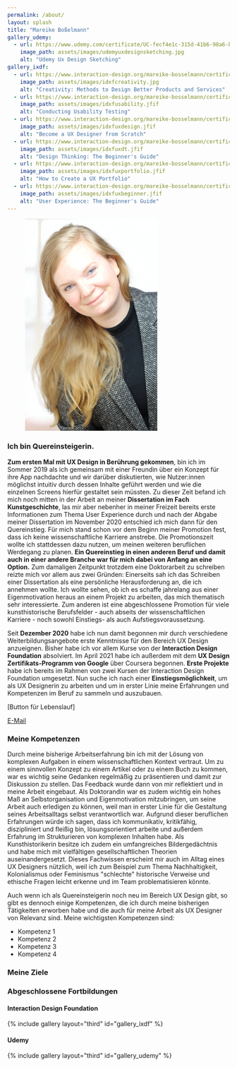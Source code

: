 ```yaml
---
permalink: /about/
layout: splash
title: "Mareike Boßelmann"
gallery_udemy:
  - url: https://www.udemy.com/certificate/UC-fecf4e1c-315d-41b6-98a6-b4dfcb1484f5
    image_path: assets/images/udemyuxdesignsketching.jpg
    alt: "Udemy Ux Design Sketching"
gallery_ixdf:
  - url: https://www.interaction-design.org/mareike-bosselmann/certificate/course/8ffd8c1c-9c52-4c1c-b309-dba88524c432
    image_path: assets/images/idxfcreativity.jpg
    alt: "Creativity: Methods to Design Better Products and Services"
  - url: https://www.interaction-design.org/mareike-bosselmann/certificate/course/7f9d4423-fbdf-4fce-a398-592fe9f73204
    image_path: assets/images/idxfusability.jfif
    alt: "Conducting Usability Testing"
  - url: https://www.interaction-design.org/mareike-bosselmann/certificate/course/d35c481a-fb73-4ebc-8b5e-4a6670122d02?certificateType=course
    image_path: assets/images/idxfuxdesign.jfif
    alt: "Become a UX Designer from Scratch"
  - url: https://www.interaction-design.org/mareike-bosselmann/certificate/course/313f43bd-fd91-4fb8-b3b5-2b649d704c06
    image_path: assets/images/idxfuxdt.jfif
    alt: "Design Thinking: The Beginner's Guide"
  - url: https://www.interaction-design.org/mareike-bosselmann/certificate/course/d0a425c0-72e8-424a-a393-3c2a008359b1
    image_path: assets/images/idxfuxportfolio.jfif
    alt: "How to Create a UX Portfolio"
  - url: https://www.interaction-design.org/mareike-bosselmann/certificate/course/950c716a-fa49-4ee8-aeb0-f24191ee8bb2
    image_path: assets/images/idxfuxbeginner.jfif
    alt: "User Experience: The Beginner's Guide"
---
```


<figure style="width: 300px" class="align-right">
  <img src="https://github.com/mbosselmann/portfolio/blob/master/assets/images/startbild.png?raw=true" alt="">
  </figure> 

### Ich bin Quereinsteigerin.
**Zum ersten Mal mit UX Design in Berührung gekommen**, bin ich im Sommer 2019 als ich gemeinsam mit einer Freundin über ein Konzept für ihre App nachdachte und wir darüber diskutierten, wie Nutzer:innen möglichst intuitiv durch dessen Inhalte geführt werden und wie die einzelnen Screens hierfür gestaltet sein müssten. Zu dieser Zeit befand ich mich noch mitten in der Arbeit an meiner **Dissertation im Fach Kunstgeschichte**, las mir aber nebenher in meiner Freizeit bereits erste Informationen zum Thema User Experience durch und nach der Abgabe meiner Dissertation im November 2020 entschied ich mich dann für den Quereinstieg. Für mich stand schon vor dem Beginn meiner Promotion fest, dass ich keine wissenschaftliche Karriere anstrebe. Die Promotionszeit wollte ich stattdessen dazu nutzen, um meinen weiteren beruflichen Werdegang zu planen. **Ein Quereinstieg in einen anderen Beruf und damit auch in einer andere Branche war für mich dabei von Anfang an eine Option.** Zum damaligen Zeitpunkt trotzdem eine Doktorarbeit zu schreiben reizte mich vor allem aus zwei Gründen: Einerseits sah ich das Schreiben einer Dissertation als eine persönliche Herausforderung an, die ich annehmen wollte. Ich wollte sehen, ob ich es schaffe jahrelang aus einer Eigenmotivation heraus an einem Projekt zu arbeiten, das mich thematisch sehr interessierte. Zum anderen ist eine abgeschlossene Promotion für viele kunsthistorische Berufsfelder - auch abseits der wissenschaftlichen Karriere - noch sowohl Einstiegs- als auch Aufstiegsvoraussetzung.

Seit **Dezember 2020** habe ich nun damit begonnen mir durch verschiedene Weiterbildungsangebote erste Kenntnisse für den Bereich UX Design anzueignen. Bisher habe ich vor allem Kurse von der **Interaction Design Foundation** absolviert. Im April 2021 habe ich außerdem mit dem **UX Design Zertifikats-Programm von Google** über Coursera begonnen. **Erste Projekte** habe ich bereits im Rahmen von zwei Kursen der Interaction Design Foundation umgesetzt. Nun suche ich nach einer **Einstiegsmöglichkeit**, um als UX Designerin zu arbeiten und um in erster Linie meine Erfahrungen und Kompetenzen im Beruf zu sammeln und auszubauen.

[Button für Lebenslauf]

<a href="mailto:mareike.bosselmann@gmx.de" class="btn btn--primary">E-Mail</a>

### Meine Kompetenzen
Durch meine bisherige Arbeitserfahrung bin ich mit der Lösung von komplexen Aufgaben in einem wissenschaftlichen Kontext vertraut. Um zu einem sinnvollen Konzept zu einem Artikel oder zu einem Buch zu kommen, war es wichtig seine Gedanken regelmäßig zu präsentieren und damit zur Diskussion zu stellen. Das Feedback wurde dann von mir reflektiert und in meine Arbeit eingebaut.  Als Doktorandin war es zudem wichtig ein hohes Maß an Selbstorganisation und Eigenmotivation mitzubringen, um seine Arbeit auch erledigen zu können, weil man in erster Linie für die Gestaltung seines Arbeitsalltags selbst verantwortlich war. Aufgrund dieser beruflichen Erfahrungen würde ich sagen, dass ich kommunikativ, kritikfähig, diszipliniert und fleißig bin, lösungsorientiert arbeite und außerdem Erfahrung im Strukturieren von komplexen Inhalten habe. Als Kunsthistorikerin besitze ich zudem ein umfangreiches Bildergedächtnis und habe mich mit vielfältigen gesellschaftlichen Theorien auseinandergesetzt. Dieses Fachwissen erscheint mir auch im Alltag eines UX Designers nützlich, weil ich zum Beispiel zum Thema Nachhaltigkeit, Kolonialismus oder Feminismus "schlechte" historische Verweise und ethische Fragen leicht erkenne und im Team problematisieren könnte.

Auch wenn ich als Quereinsteigerin noch neu im Bereich UX Design gibt, so gibt es dennoch einige Kompetenzen, die ich durch meine bisherigen Tätigkeiten erworben habe und die auch für meine Arbeit als UX Designer von Relevanz sind. Meine wichtigsten Kompetenzen sind:
* Kompetenz 1
* Kompetenz 2
* Kompetenz 3
* Kompetenz 4

### Meine Ziele

### Abgeschlossene Fortbildungen
#### Interaction Design Foundation
{% include gallery layout="third" id="gallery_ixdf" %}

#### Udemy
{% include gallery layout="third" id="gallery_udemy" %}
